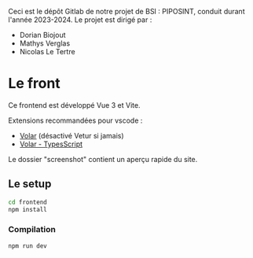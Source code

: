 Ceci est le dépôt Gitlab de notre projet de BSI : PIPOSINT, conduit durant l'année 2023-2024.
Le projet est dirigé par :

- Dorian Biojout
- Mathys Verglas
- Nicolas Le Tertre

# Le front

Ce frontend est développé Vue 3 et Vite.

Extensions recommandées pour vscode :
- [Volar](https://marketplace.visualstudio.com/items?itemName=Vue.volar) (désactivé Vetur si jamais)
- [Volar - TypesScript](https://marketplace.visualstudio.com/items?itemName=Vue.vscode-typescript-vue-plugin)

Le dossier "screenshot" contient un aperçu rapide du site.

## Le setup

```sh
cd frontend
npm install
```

### Compilation

```sh
npm run dev
```

